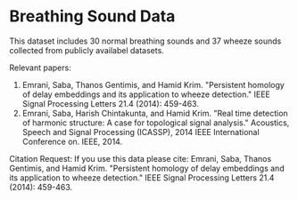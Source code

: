 # Breathing Sound Data
This dataset includes 30 normal breathing sounds and 37 wheeze sounds collected from publicly availabel datasets.

Relevant papers:
1) Emrani, Saba, Thanos Gentimis, and Hamid Krim. "Persistent homology of delay embeddings and its application to wheeze detection." IEEE Signal Processing Letters 21.4 (2014): 459-463.
2) Emrani, Saba, Harish Chintakunta, and Hamid Krim. "Real time detection of harmonic structure: A case for topological signal analysis." Acoustics, Speech and Signal Processing (ICASSP), 2014 IEEE International Conference on. IEEE, 2014.

Citation Request:
If you use this data please cite: Emrani, Saba, Thanos Gentimis, and Hamid Krim. "Persistent homology of delay embeddings and its application to wheeze detection." IEEE Signal Processing Letters 21.4 (2014): 459-463.
